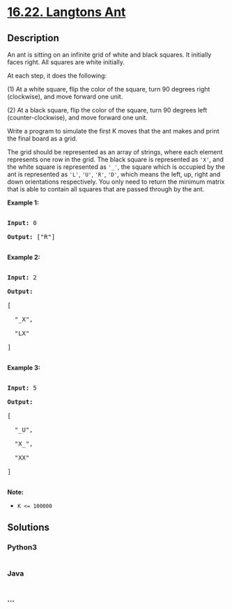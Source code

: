 # [16.22. Langtons Ant](https://leetcode-cn.com/problems/langtons-ant-lcci)

## Description
<p>An ant is sitting on an infinite grid of white and black squares. It initially faces right. All squares are white initially.</p>



<p>At each step, it does the following:</p>



<p>(1) At a white square, flip the color of the square, turn 90 degrees right (clockwise), and move forward one unit.</p>



<p>(2) At a black square, flip the color of the square, turn 90 degrees left (counter-clockwise), and move forward one unit.</p>



<p>Write a program to simulate the first K moves that the ant makes and print the final board as a grid.</p>



<p>The grid should be represented as an array of strings, where each element represents one row in the grid. The black square is represented as <code>&#39;X&#39;</code>, and the white square is represented as <code>&#39;_&#39;</code>, the square which is occupied by the ant is represented as <code>&#39;L&#39;</code>, <code>&#39;U&#39;</code>, <code>&#39;R&#39;</code>, <code>&#39;D&#39;</code>, which means the left, up, right and down orientations respectively. You only need to return the minimum matrix that is able to contain all squares that are passed through by the ant.</p>



<p><strong>Example 1:</strong></p>



<pre>

<strong>Input:</strong> 0

<strong>Output: </strong>[&quot;R&quot;]

</pre>



<p><strong>Example 2:</strong></p>



<pre>

<strong>Input:</strong> 2

<strong>Output:

</strong>[

&nbsp; &quot;_X&quot;,

&nbsp; &quot;LX&quot;

]

</pre>



<p><strong>Example 3:</strong></p>



<pre>

<strong>Input:</strong> 5

<strong>Output:

</strong>[

&nbsp; &quot;_U&quot;,

&nbsp; &quot;X_&quot;,

&nbsp; &quot;XX&quot;

]

</pre>



<p><strong>Note: </strong></p>



<ul>
	<li><code>K &lt;= 100000</code></li>
</ul>




## Solutions


### Python3

```python

```

### Java

```java

```

### ...
```

```
